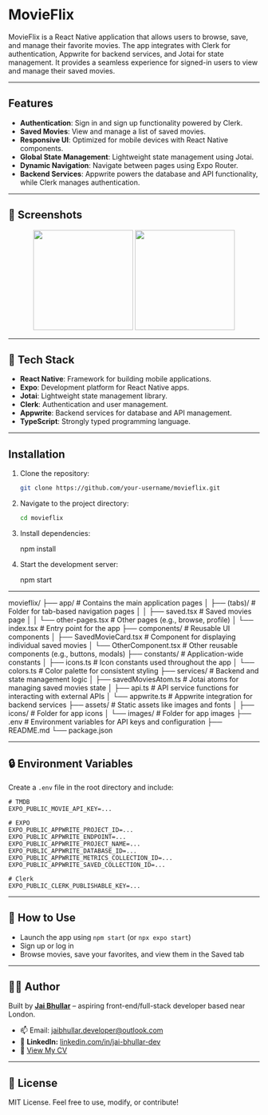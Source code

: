 # MovieFlix

MovieFlix is a React Native application that allows users to browse, save, and manage their favorite movies. The app integrates with Clerk for authentication, Appwrite for backend services, and Jotai for state management. It provides a seamless experience for signed-in users to view and manage their saved movies.

---

## Features

- **Authentication**: Sign in and sign up functionality powered by Clerk.
- **Saved Movies**: View and manage a list of saved movies.
- **Responsive UI**: Optimized for mobile devices with React Native components.
- **Global State Management**: Lightweight state management using Jotai.
- **Dynamic Navigation**: Navigate between pages using Expo Router.
- **Backend Services**: Appwrite powers the database and API functionality, while Clerk manages authentication.

---

## 📱 Screenshots

<div align="center">
  <img src="@/assets/screenshots/home.jpg" width="200" />
  <img src="@/assets/screenshots/saved.jpg" width="200" />
</div>

---

## 🧰 Tech Stack

- **React Native**: Framework for building mobile applications.
- **Expo**: Development platform for React Native apps.
- **Jotai**: Lightweight state management library.
- **Clerk**: Authentication and user management.
- **Appwrite**: Backend services for database and API management.
- **TypeScript**: Strongly typed programming language.

---

## Installation

1. Clone the repository:

   ```bash
   git clone https://github.com/your-username/movieflix.git

   ```

2. Navigate to the project directory:

   ```bash
   cd movieflix
   ```

3. Install dependencies:

   npm install

4. Start the development server:

   npm start

---

movieflix/
├── app/ # Contains the main application pages
│ ├── (tabs)/ # Folder for tab-based navigation pages
│ │ ├── saved.tsx # Saved movies page
│ │ └── other-pages.tsx # Other pages (e.g., browse, profile)
│ └── index.tsx # Entry point for the app
├── components/ # Reusable UI components
│ ├── SavedMovieCard.tsx # Component for displaying individual saved movies
│ └── OtherComponent.tsx # Other reusable components (e.g., buttons, modals)
├── constants/ # Application-wide constants
│ ├── icons.ts # Icon constants used throughout the app
│ └── colors.ts # Color palette for consistent styling
├── services/ # Backend and state management logic
│ ├── savedMoviesAtom.ts # Jotai atoms for managing saved movies state
│ ├── api.ts # API service functions for interacting with external APIs
│ └── appwrite.ts # Appwrite integration for backend services
├── assets/ # Static assets like images and fonts
│ ├── icons/ # Folder for app icons
│ └── images/ # Folder for app images
├── .env # Environment variables for API keys and configuration
├── README.md
└── package.json

---

## 🔒 Environment Variables

Create a `.env` file in the root directory and include:

```
# TMDB
EXPO_PUBLIC_MOVIE_API_KEY=...

# EXPO
EXPO_PUBLIC_APPWRITE_PROJECT_ID=...
EXPO_PUBLIC_APPWRITE_ENDPOINT=...
EXPO_PUBLIC_APPWRITE_PROJECT_NAME=...
EXPO_PUBLIC_APPWRITE_DATABASE_ID=...
EXPO_PUBLIC_APPWRITE_METRICS_COLLECTION_ID=...
EXPO_PUBLIC_APPWRITE_SAVED_COLLECTION_ID=...

# Clerk
EXPO_PUBLIC_CLERK_PUBLISHABLE_KEY=...

```

---

## 🚀 How to Use

- Launch the app using `npm start` (or `npx expo start`)
- Sign up or log in
- Browse movies, save your favorites, and view them in the Saved tab

---

## 🧑‍💻 Author

Built by [**Jai Bhullar**](https://jaibh-portfolio.vercel.app/) – aspiring front-end/full-stack developer based near London.

- 📫 Email: jaibhullar.developer@outlook.com
- 🔗 **LinkedIn:** [linkedin.com/in/jai-bhullar-dev](https://www.linkedin.com/in/jai-bhullar-dev)
- 📄 [View My CV](https://drive.google.com/drive/folders/11INqiG1lzqst5JbgNXueFMdqKZr6JfP9?usp=sharing)

---

## 📝 License

MIT License. Feel free to use, modify, or contribute!
